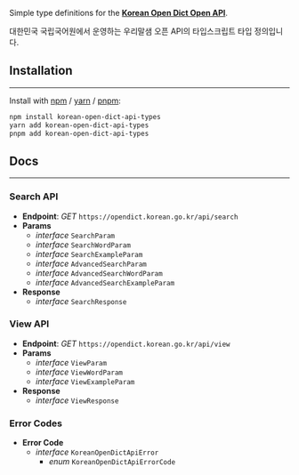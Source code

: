 Simple type definitions for the [**Korean Open Dict Open API**](https://opendict.korean.go.kr/service/openApiInfo).

대한민국 국립국어원에서 운영하는 우리말샘 오픈 API의 타입스크립트 타입 정의입니다.

## Installation

---

Install with [npm](https://www.npmjs.com/) / [yarn](https://yarnpkg.com/) / [pnpm](https://pnpm.js.org/):

```sh
npm install korean-open-dict-api-types
yarn add korean-open-dict-api-types
pnpm add korean-open-dict-api-types
```

## Docs

---

### Search API

- **Endpoint**: _GET_ `https://opendict.korean.go.kr/api/search`
- **Params**
  - _interface_ `SearchParam`
  - _interface_ `SearchWordParam`
  - _interface_ `SearchExampleParam`
  - _interface_ `AdvancedSearchParam`
  - _interface_ `AdvancedSearchWordParam`
  - _interface_ `AdvancedSearchExampleParam`
- **Response**
  - _interface_ `SearchResponse`

### View API

- **Endpoint**: _GET_ `https://opendict.korean.go.kr/api/view`
- **Params**
  - _interface_ `ViewParam`
  - _interface_ `ViewWordParam`
  - _interface_ `ViewExampleParam`
- **Response**
  - _interface_ `ViewResponse`

### Error Codes

- **Error Code**
  - _interface_ `KoreanOpenDictApiError`
    - _enum_ `KoreanOpenDictApiErrorCode`
